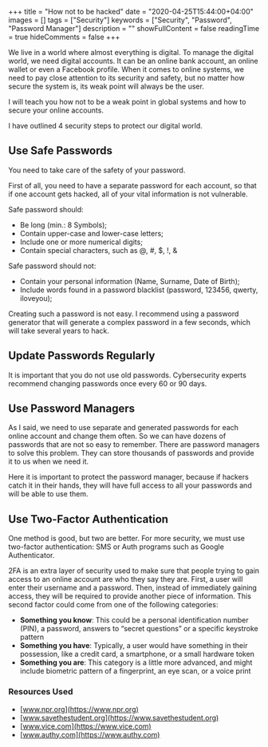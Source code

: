+++
title = "How not to be hacked"
date = "2020-04-25T15:44:00+04:00"
images = []
tags = ["Security"]
keywords = ["Security", "Password", "Password Manager"]
description = ""
showFullContent = false
readingTime = true
hideComments = false
+++

We live in a world where almost everything is digital. To manage the digital world, we need digital accounts. It can be an online bank account, an online wallet or even a Facebook profile. When it comes to online systems, we need to pay close attention to its security and safety, but no matter how secure the system is, its weak point will always be the user.

I will teach you how not to be a weak point in global systems and how to secure your online accounts.

I have outlined 4 security steps to protect our digital world.

## Use Safe Passwords

You need to take care of the safety of your password.

First of all, you need to have a separate password for each account, so that if one account gets hacked, all of your vital information is not vulnerable.

Safe password should:

- Be long (min.: 8 Symbols);
- Contain upper-case and lower-case letters;
- Include one or more numerical digits;
- Contain special characters, such as @, #, $, !, &

Safe password should not:

- Contain your personal information (Name, Surname, Date of Birth);
- Include words found in a password blacklist (password, 123456, qwerty, iloveyou);

Creating such a password is not easy. I recommend using a password generator that will generate a complex password in a few seconds, which will take several years to hack.

## Update Passwords Regularly

It is important that you do not use old passwords. Cybersecurity experts recommend changing passwords once every 60 or 90 days.

## Use Password Managers

As I said, we need to use separate and generated passwords for each online account and change them often. So we can have dozens of passwords that are not so easy to remember. There are password managers to solve this problem. They can store thousands of passwords and provide it to us when we need it.

Here it is important to protect the password manager, because if hackers catch it in their hands, they will have full access to all your passwords and will be able to use them.

## Use Two-Factor Authentication

One method is good, but two are better. For more security, we must use two-factor authentication: SMS or Auth programs such as Google Authenticator.

2FA is an extra layer of security used to make sure that people trying to gain access to an online account are who they say they are. First, a user will enter their username and a password. Then, instead of immediately gaining access, they will be required to provide another piece of information. This second factor could come from one of the following categories:

- **Something you know**: This could be a personal identification number (PIN), a password, answers to “secret questions” or a specific keystroke pattern
- **Something you have**: Typically, a user would have something in their possession, like a credit card, a smartphone, or a small hardware token
- **Something you are**: This category is a little more advanced, and might include biometric pattern of a fingerprint, an eye scan, or a voice print

### Resources Used

- [www.npr.org](https://www.npr.org)
- [www.savethestudent.org](https://www.savethestudent.org)
- [www.vice.com](https://www.vice.com)
- [www.authy.com](https://www.authy.com)
